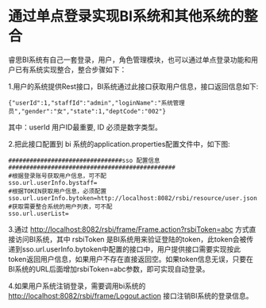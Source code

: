 # 通过单点登录实现BI系统和其他系统的整合

睿思BI系统有自己一套登录，用户，角色管理模块，也可以通过单点登录功能和用户已有系统实现整合，整合步骤如下：

1.用户的系统提供Rest接口，BI系统通过此接口获取用户信息，接口返回信息如下:

```
{"userId":1,"staffId":"admin","loginName":"系统管理员","gender":"女","state":1,"deptCode":"002"}
```

其中：userId 用户ID最重要, ID 必须是数字类型。

2.把此接口配置到 bi 系统的application.properties配置文件中，如下图:

```
################################sso 配置信息 ###############################################
#根据登录账号获取用户信息，可不配
sso.url.userInfo.bystaff=
#根据TOKEN获取用户信息，必须配置
sso.url.userInfo.bytoken=http://localhost:8082/rsbi/resource/user.json
#获取需要整合系统的用户列表，可不配
sso.url.userList=
```

3.通过 [http://localhost:8082/rsbi/frame/Frame.action?rsbiToken=abc](http://localhost:8082/rsbi/frame/Frame.action?rsbiToken=abc) 方式直接访问BI系统，其中 rsbiToken 是BI系统用来验证登陆的token，此token会被传递到sso.url.userInfo.bytoken中配置的接口中，用户提供接口需要实现按此token返回用户信息，如果用户不存在直接返回空。如果token信息无误，只要在BI系统的URL后面增加rsbiToken=abc参数，即可实现自动登录。

4.如果用户系统注销登录，需要调用bi系统的 [http://localhost:8082/rsbi/frame/Logout.action](http://localhost:8082/rsbi/frame/Logout.action) 接口注销BI系统的登录信息。

